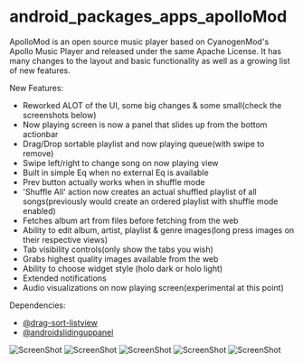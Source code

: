 android_packages_apps_apolloMod
===============================

ApolloMod is an open source music player based on CyanogenMod's Apollo Music Player and released under the same Apache License. It has many changes to the layout and basic functionality as well as a growing list of new features. 

New Features:
- Reworked ALOT of the UI, some big changes & some small(check the screenshots below)
- Now playing screen is now a panel that slides up from the bottom actionbar
- Drag/Drop sortable playlist and now playing queue(with swipe to remove)
- Swipe left/right to change song on now playing view
- Built in simple Eq when no external Eq is available
- Prev button actually works when in shuffle mode
- 'Shuffle All' action now creates an actual shuffled playlist of all songs(previously would create an ordered playlist with shuffle mode enabled)
- Fetches album art from files before fetching from the web
- Ability to edit album, artist, playlist & genre images(long press images on their respective views)
- Tab visibility controls(only show the tabs you wish)
- Grabs highest quality images available from the web
- Ability to choose widget style (holo dark or holo light)
- Extended notifications
- Audio visualizations on now playing screen(experimental at this point)


Dependencies:
- [@drag-sort-listview](https://github.com/bauerca/drag-sort-listview)
- [@androidslidinguppanel](https://github.com/umano/AndroidSlidingUpPanel)


![ScreenShot](http://i.imgur.com/Iakefls.png)
![ScreenShot](http://i.imgur.com/YloLK1j.png)
![ScreenShot](http://i.imgur.com/UO0g9Ld.png)
![ScreenShot](http://i.imgur.com/H8wPy7S.png)
![ScreenShot](http://i.imgur.com/c3hXciO.png)
